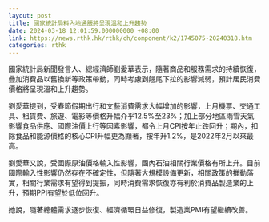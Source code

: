 ```yaml
---
layout: post
title: 國家統計局料內地通脹將呈現溫和上升趨勢
date: 2024-03-18 12:01:59.000000000 +08:00
link: https://news.rthk.hk/rthk/ch/component/k2/1745075-20240318.htm
categories: rthk
---
```


國家統計局新聞發言人、總經濟師劉愛華表示，隨著商品和服務需求的持續恢復，疊加消費品以舊換新等政策帶動，同時考慮到翹尾下拉的影響減弱，預計居民消費價格將呈現溫和上升趨勢。

劉愛華提到，受春節假期出行和文藝消費需求大幅增加的影響，上月機票、交通工具、租賃費、旅遊、電影等價格升幅介乎12.5%至23%；加上部分地區雨雪天氣影響食品供應、國際油價上行等因素影響，都令上月CPI按年止跌回升；期內，扣除食品和能源價格的核心CPI升幅更為顯著，按年升1.2%，是2022年2月以來最高。

劉愛華又說，受國際原油價格輸入性影響，國內石油相關行業價格有所上升。目前國際輸入性影響仍然存在不確定性，但隨著大規模設備更新，相關政策的推動落實，相關行業需求有望得到提振，同時消費需求恢復亦有利於消費品製造業的上升，預期PPI有望於低位回升。

她說，隨著總體需求逐步恢復、經濟循環日益修復，製造業PMI有望繼續改善。
